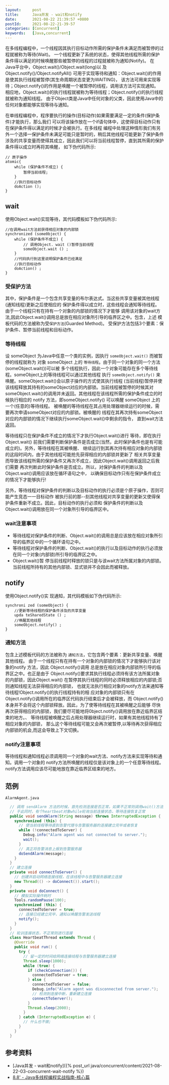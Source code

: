 ```yaml
---
layout:     post
title:      Java并发 - wait和notify
date:       2021-08-22 21:39:57 +0800
postId:     2021-08-22-21-39-57
categories: [Concurrent]
keywords:   [Java,concurrent]
---
```


在多线程编程中，一个线程因其执行目标动作所需的保护条件未满足而被暂停的过程就被称为等待(Wait)。
一个线程更新了系统的状态，使得其他线程所需的保护条件得以满足的时候唤醒那些被暂停的线程的过程就被称为通知(Notify)。
在Java平台中，Object.wait()/Object.wait(long)以 及Object.notify()/Object.notifyAll()
可用于实现等待和通知：Object.wait()的作用是使其执行线程被暂停(其生命周期状态变更为WAITING)，
该方法可用来实现等待；Object.notify()的作用是唤醒一个被暂停的线程，调用该方法可实现通知。
相应地，Object.wait()的执行线程就被称为等待线程；Object.notify()的执行线程就被称为通知线程。
由于Object类是Java中任何对象的父类，因此使用Java中的任何对象都能够实现等待与通知。

在单线程编程中，程序要执行的操作(目标动作)如果需要满足一定的条件(保护条件)才能执行，那么我们
可以将该操作放在一个if语句体中，这使得目标动作只有在保护条件得以满足的时候才会被执行。在多线程
编程中处理这种情形我们有另外一个选择一保护条件未满足可能只是暂时的，稍后其他线程可能更新了保护条件
涉及的共享变量而使得其成立，因此我们可以将当前线程暂停，直到其所需的保护条件得以成立时再将其唤醒，
如下伪代码所示:

```
// 原子操作
atomic{
    while (保护条件不成立) {
        暂停当前线程;
    }
    //执行目标动作
    doAction ();
}
```

## wait
使用Object.wait()实现等待，其代码模板如下伪代码所示:
```
//在调用wait方法前获得相应对象的内部锁
synchronized (some0bject) {
    while (保护条件不成立) {
        // 调用Object. wait ()暂停当前线程
        someObject.wait () ;
    }
    //代码执行到这里说明保护条件已经满足
    //执行目标动作
    doAction() ;
}
```

### 受保护方法
其中，保护条件是一个包含共享变量的布尔表达式。当这些共享变量被其他线程(通知线程)更新之后使相应的
保护条件得以成立时，这些线程会通知等待线程。由于一个线程只有在持有一个对象的内部锁的情况下才能够
调用该对象的wait方法,因此Object.wait()调用总是放在相应对象所引导的临界区之中。包含，上述
模板代码的方法被称为受`保护方法`(Guarded Method)。
受保护方法包括3个要素：保护条件、暂停当前线程和目标动作。

### 等待线程
设 someObject 为Java中任意一个类的实例，因执行 `someObject.wait()` 而被暂停的线程就称为
对象 someObject 上的 `等待线程`。由于同一个对象的同一个方法(someObject.wait())可以被
多个线程执行，因此一个对象可能存在多个等待线程。someObject上的等待线程可以通过其他线程
执行 `someObject.notify()` 来唤醒。someObject.wait()会以原子操作的方式使其执行线程
(当前线程)暂停并使该线程释放其持有的someObject对应的内部锁。当前线程被暂停的时候其对
someObject.wait()的调用并未返回。其他线程在该线程所需的保护条件成立的时候执行相应的 
notify 方法，即someObject.notify() 可以唤醒 someObject 上的一个(任意的)等待线程。
被唤醒的等待线程在其占用处理器继续运行的时候，需要再次申请someObject对应的内部锁。被唤醒的
线程在其再次持有someObject 对应的内部锁的情况下继续执行someObject.wait()中剩余的指令，
直到wait方法返回。

等待线程只在保护条件不成立的情况下才执行Object.wait()进行 等待，即在执行 Object.wait() 
前我们需要判断保护条件是否成立(当然，此时保护条件也是有可能成立的)。另外，等待线程在其被唤醒、
继续运行到其再次持有相应对象的内部锁的这段时间内，由于其他线程可能抢先获得相应的内部锁并更新了
相关共享变量而导致该线程所需的保护条件又再次不成立，因此Object.wait()调用返回之后我们需要
再次判断此时保护条件是否成立。所以，对保护条件的判断以及Object.wait()调用应该放在循环语句之中，
以确保目标动作只有在保护条件成立的情况下才能够执行!

另外，等待线程对保护条件的判断以及目标动作的执行必须是个原子操作，否则可能产生竞态一一目标动作
被执行前的那--刻其他线程对共享变量的更新又使得保护条件重新不成立。因此，目标动作的执行必须和
保护条件的判断以及Object.wait()调用放在同一个对象所引导的临界区中。

### wait注意事项
* 等待线程对保护条件的判断、Object.wait()的调用总是应该放在相应对象所引导的临界区中的一个循环语句之中。
* 等待线程对保护条件的判断、Object.wait()的执行以及目标动作的执行必须放在同一个对象(内部锁)所引导的临界区之中。
* Object.wait()暂 停当前线程时释放的锁只是与该wait方法所属对象的内部锁。当前线程所持有的其他内部锁、显式锁并不会因此而被释放。

## notify
使用Object.notify()实 现通知，其代码模板如下伪代码所示:
```
synchroni zed (someObject) {
    //更新等待线程的保护条件涉及的共享变量
    upda teSharedState () ;
    //唤醒其他线程
    someObject.notify() ;
}
```

### 通知方法
包含上述模板代码的方法被称为 `通知方法`，它包含两个要素：更新共享变量、唤醒其他线程。
由于一个线程只有在持有一个对象的内部锁的情况下才能够执行该对象的notify 方法，因此
Object.notify()调用 总是放在相应对象内部锁所引导的临界区之中。也正是由于
Object.notify()要求其执行线程必须持有该方法所属对象的内部锁，因此Object.wait()
在暂停其执行线程的同时必须释放相应的内部锁;否则通知线程无法获得相应的内部锁，
也就无法执行相应对象的notify方法来通知等待线程!Object.notify()的执行线程持有的相
应对象的内部锁只有在Object.notify()调用所在的临界区代码执行结束后才会被释放，而
Object.notify()本身并不会将这个内部锁释放。因此，为了使等待线程在其被唤醒之后能够
尽快再次获得相应的内部锁，我们要尽可能地将0bject.notify()调用放在靠近临界区结束的地方。、
等待线程被唤醒之后占用处理器继续运行时，如果有其他线程持有了相应对象的内部锁，
那么这个等待线程可能又会再次被暂停,以等待再次获得相应内部锁的机会,而这会导致上下文切换。

### notify注意事项
等待线程和通知线程必须调用同一个对象的wait方法、notify方法来实现等待和通知。调用一个对象的
notify方法所唤醒的线程仅是该对象上的一个任意等待线程。notify方法调用应该尽可能地放在靠近临界区结束的地方。

## 范例

```
AlarmAgent.java
```
```java
  // 调用 sendAlarm 方法的时候，首先检测连接是否正常，如果不正常则调用wait()方法，进入WAITING状态
  // 于此同时，有个heartbeat对象while轮询当前连接状态，等待连接恢复正常
  public void sendAlarm(String message) throws InterruptedException {
    synchronized (this) {
      // 使当前线程等待直到告警代理与告警服务器的连接建立完毕或者恢复
      while (!connectedToServer) {
        Debug.info("Alarm agent was not connected to server.");
        wait();
      }
      // 真正将告警消息上报到告警服务器
      doSendAlarm(message);
    }
  }
  // 建立连接 
  private void connectToServer() {
    // 创建并启动网络连接线程，在该线程中与告警服务器建立连接
    new Thread(() -> doConnect()).start();
  }
  private void doConnect() {
    // 模拟实际操作耗时
    Tools.randomPause(100);
    synchronized (this) {
      connectedToServer = true;
      // 连接已经建立完毕，通知以唤醒告警发送线程
      notify();
    }
  }
  // 轮训连接状态，不正常则进行连接
  class HeartbeatThread extends Thread {
    @Override
    public void run() {
      try {
        // 留一定的时间给网络连接线程与告警服务器建立连接
        Thread.sleep(1000);
        while (true) {
          if (checkConnection()) {
            connectedToServer = true;
          } else {
            connectedToServer = false;
            Debug.info("Alarm agent was disconnected from server.");
            // 检测到连接中断，重新建立连接
            connectToServer();
          }
          Thread.sleep(2000);
        }
      } catch (InterruptedException e) {
        // 什么也不做;
      }
    }
  }
```


## 参考资料
* [Java并发 - wait和notify]({% post_url java/concurrent/content/2021-08-22-03-concurrent-wait-notify %})
* [8.8' - Java多线程编程实战指南-核心篇](https://book.douban.com/subject/27034721/)

